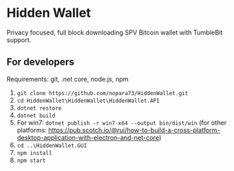 # Hidden Wallet
Privacy focused, full block downloading SPV Bitcoin wallet with TumbleBit support.

## For developers  
  
Requirements: git, .net core, node.js, npm  
  
1. `git clone https://github.com/nopara73/HiddenWallet.git`
2. `cd HiddenWallet\HiddenWallet\HiddenWallet.API`  
3. `dotnet restore`  
4. `dotnet build`
5. For win7: `dotnet publish -r win7-x64 --output bin/dist/win` (for other platforms: https://pub.scotch.io/@rui/how-to-build-a-cross-platform-desktop-application-with-electron-and-net-core)  
6. `cd ..\HiddenWallet.GUI`
7. `npm install`
8. `npm start`
